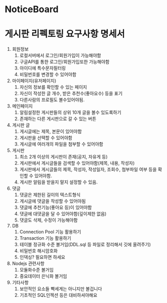 # NoticeBoard
# 게시판 리펙토링 요구사항 명세서

1. 회원정보
    1. 로컬서버에서 로그인/회원가입이 가능해야함
    2. 구글API를 통한 로그인/회원가입또한 가능해야함
    3. 아이디에 특수문자필터링
    4. 비밀번호를 변경할 수 있어야함
2. 마이페이지(유저페이지)
    1. 자신의 정보를 확인할 수 있는 페이지
    2. 자신이 작성한 글 개수, 받은 추천수(좋아요수) 등을 표기
    3. 다른사람의 프로필도 볼수있어야됨.
3. 메인페이지
    1. 알림설정한 게시판들의 상위 10개 글을 볼수 있도록하기
    2. 존재하는 다른 게시판으로 갈 수 있는 버튼
4. 게시판 글
    1. 게시글에는 제목, 본문이 있어야함
    2. 게시판을 선택할 수 있어야함
    3. 게시글에 여러개의 파일을 첨부할 수 있어야함
5. 게시판
    1. 최소 2개 이상의 게시판이 존재(공지, 자유게 등)
    2. 게시판에서 게시글들을 검색할 수 있어야함(제목, 내용, 작성자)
    3. 게시판에서 게시글들의 제목, 작성자, 작성일자, 조회수, 첨부파일 여부 등을 확인할 수 있어야함.
    4. 게시판 알림을 받을지 말지 설정할 수 있음.
6. 댓글
    1. 댓글은 제한된 길이의 텍스트형식
    2. 게시글에 댓글을 작성할 수 있어야됨
    3. 댓글에 추천기능(좋아요 등)이 있어야함
    4. 댓글에 대댓글을 달 수 있어야함(깊이제한 없음)
    5. 댓글도 삭제, 수정이 가능해야함
7. DB
    1. Connection Pool 기능 활용하기
    2. Transaction 기능 활용하기
    3. 테이블 정규화 수준 볼거임(DDL.sql 등 파일로 정리해서 깃에 올려주기)
    4. 비밀번호 해시암호화
    5. 인덱싱? 필요하면 하세요
8. Nodejs 관련사항
    1. 모듈화수준 볼거임
    2. 중요데이터 은닉화 볼거임
9. 기타사항
    1. 보안적인 요소들 빡세게는 아니지만 볼겁니다
    2. 기초적인 SQL인젝션 등은 대비하셔야해요
